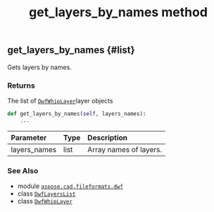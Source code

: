 ﻿---
title: get_layers_by_names method
second_title: Aspose.CAD for Python via .NET API References
description: 
type: docs
weight: 40
url: /python-net/aspose.cad.fileformats.dwf/dwflayerslist/get_layers_by_names/
is_root: false
---

## get_layers_by_names {#list}

Gets layers by names.


### Returns 


The list of [`DwfWhipLayer`](/cad/python-net/aspose.cad.fileformats.dwf.whip.objects/dwfwhiplayer)layer objects


```python
def get_layers_by_names(self, layers_names):
    ...
```


| Parameter | Type | Description |
| :- | :- | :- |
| layers_names | list | Array names of layers. |



### See Also
* module [`aspose.cad.fileformats.dwf`](../../)
* class [`DwfLayersList`](/cad/python-net/aspose.cad.fileformats.dwf/dwflayerslist)
* class [`DwfWhipLayer`](/cad/python-net/aspose.cad.fileformats.dwf.whip.objects/dwfwhiplayer)

